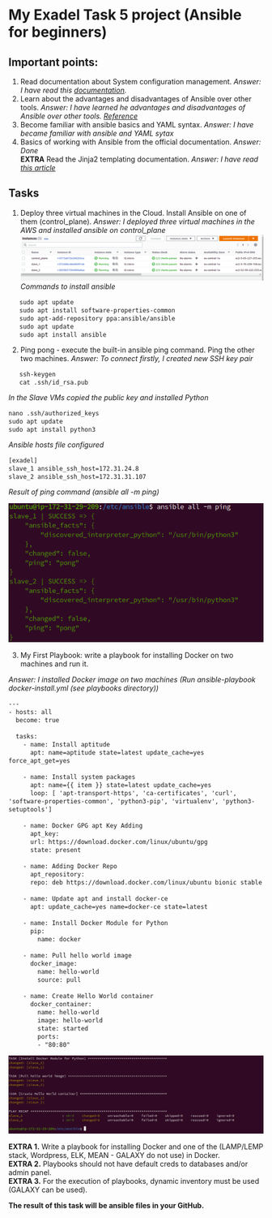 My Exadel Task 5 project (Ansible for beginners)
======================================================

Important points:
------------------
1. Read documentation about System configuration management. *Answer: I have read this [documentation](https://www.atlassian.com/continuous-delivery/principles/configuration-management).*
2. Learn about the advantages and disadvantages of Ansible over other tools. *Answer: I have learned he advantages and disadvantages of Ansible over other tools. [Reference](https://www.whizlabs.com/blog/ansible-advantages-and-disadvantages/)*
3. Become familiar with ansible basics and YAML syntax. *Answer: I have became familiar with ansible and YAML sytax*
4. Basics of working with Ansible from the official documentation. *Answer: Done*  
**EXTRA** Read the Jinja2 templating documentation. *Answer: I have read [this article](https://ttl255.com/jinja2-tutorial-part-1-introduction-and-variable-substitution/)*

Tasks
---------------

1. Deploy three virtual machines in the Cloud. Install Ansible on one of them (control_plane). *Answer: I deployed three virtual machines in the AWS and installed ansible on control_plane<br> ![ansible](./images/1.png)* <br>
*Commands to install ansible*
```
   sudo apt update
   sudo apt install software-properties-common
   sudo apt-add-repository ppa:ansible/ansible
   sudo apt update
   sudo apt install ansible
```

2. Ping pong - execute the built-in ansible ping command. Ping the other two machines.
*Answer: To connect firstly, I created new SSH key pair*

```
   ssh-keygen
   cat .ssh/id_rsa.pub
```
*In the Slave VMs copied the public key and installed Python*

    nano .ssh/authorized_keys
    sudo apt update
    sudo apt install python3

*Ansible hosts file configured*

    [exadel]
    slave_1 ansible_ssh_host=172.31.24.8
    slave_2 ansible_ssh_host=172.31.31.107

*Result of ping command (ansible all -m ping)*

![ansible](./images/2.png)

3. My First Playbook: write a playbook for installing Docker on two machines and run it.

*Answer: I installed Docker image on two machines (Run ansible-playbook docker-install.yml (see playbooks directory))*

```    
---
- hosts: all
  become: true

  tasks:
    - name: Install aptitude
      apt: name=aptitude state=latest update_cache=yes force_apt_get=yes

    - name: Install system packages
      apt: name={{ item }} state=latest update_cache=yes
      loop: [ 'apt-transport-https', 'ca-certificates', 'curl', 'software-properties-common', 'python3-pip', 'virtualenv', 'python3-setuptools']

    - name: Docker GPG apt Key Adding
      apt_key:
      url: https://download.docker.com/linux/ubuntu/gpg
      state: present

    - name: Adding Docker Repo
      apt_repository:
      repo: deb https://download.docker.com/linux/ubuntu bionic stable

    - name: Update apt and install docker-ce
      apt: update_cache=yes name=docker-ce state=latest

    - name: Install Docker Module for Python
      pip:
        name: docker

    - name: Pull hello world image
      docker_image:
        name: hello-world
        source: pull

    - name: Create Hello World container
      docker_container:
        name: hello-world
        image: hello-world
        state: started
        ports:
        - "80:80" 
```

![ansible](./images/3.png)

**EXTRA 1.** Write a playbook for installing Docker and one of the (LAMP/LEMP stack, Wordpress, ELK, MEAN - GALAXY do not use) in Docker.  
**EXTRA 2.** Playbooks should not have default creds to databases and/or admin panel.  
**EXTRA 3.** For the execution of playbooks, dynamic inventory must be used (GALAXY can be used).

**The result of this task will be ansible files in your GitHub.**
